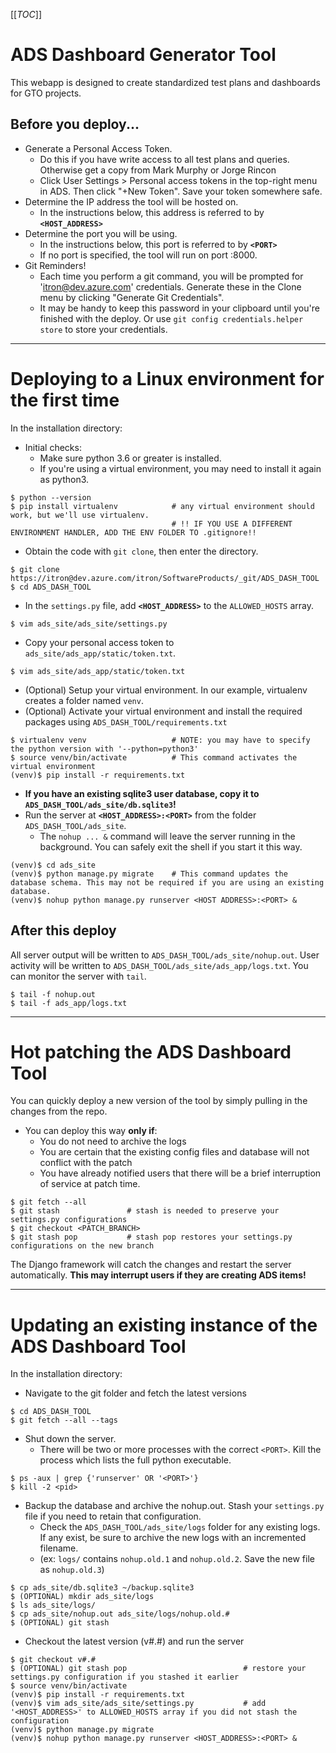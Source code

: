 [[_TOC_]]

# ADS Dashboard Generator Tool
This webapp is designed to create standardized test plans and dashboards for GTO projects.

## Before you deploy...

- Generate a Personal Access Token.
  - Do this if you have write access to all test plans and queries. Otherwise get a copy from Mark Murphy or Jorge Rincon
  - Click User Settings > Personal access tokens in the top-right menu in ADS. Then click "+New Token". Save your token somewhere safe.
- Determine the IP address the tool will be hosted on.
  - In the instructions below, this address is referred to by **`<HOST_ADDRESS>`**
- Determine the port you will be using.
  - In the instructions below, this port is referred to by **`<PORT>`**
  - If no port is specified, the tool will run on port :8000.
- Git Reminders!
  - Each time you perform a git command, you will be prompted for 'itron@dev.azure.com' credentials. Generate these in the Clone menu by clicking "Generate Git Credentials".
  - It may be handy to keep this password in your clipboard until you're finished with the deploy. Or use `git config credentials.helper store` to store your credentials.

---

# Deploying to a Linux environment for the first time

In the installation directory:
- Initial checks:
  - Make sure python 3.6 or greater is installed.
  - If you're using a virtual environment, you may need to install it again as python3.
```
$ python --version
$ pip install virtualenv            # any virtual environment should work, but we'll use virtualenv.
                                    # !! IF YOU USE A DIFFERENT ENVIRONMENT HANDLER, ADD THE ENV FOLDER TO .gitignore!!
```
- Obtain the code with `git clone`, then enter the directory.
```
$ git clone https://itron@dev.azure.com/itron/SoftwareProducts/_git/ADS_DASH_TOOL
$ cd ADS_DASH_TOOL
```
- In the `settings.py` file, add **`<HOST_ADDRESS>`** to the `ALLOWED_HOSTS` array.
```
$ vim ads_site/ads_site/settings.py
```
- Copy your personal access token to `ads_site/ads_app/static/token.txt`.
```
$ vim ads_site/ads_app/static/token.txt
```
- (Optional) Setup your virtual environment. In our example, virtualenv creates a folder named `venv`.
- (Optional) Activate your virtual environment and install the required packages using `ADS_DASH_TOOL/requirements.txt`
```
$ virtualenv venv                   # NOTE: you may have to specify the python version with '--python=python3'
$ source venv/bin/activate          # This command activates the virtual environment
(venv)$ pip install -r requirements.txt
```
- **If you have an existing sqlite3 user database, copy it to `ADS_DASH_TOOL/ads_site/db.sqlite3`!**
- Run the server at **`<HOST_ADDRESS>:<PORT>`** from the folder `ADS_DASH_TOOL/ads_site`.
  - The `nohup ... &` command will leave the server running in the background. You can safely exit the shell if you start it this way.
```
(venv)$ cd ads_site
(venv)$ python manage.py migrate    # This command updates the database schema. This may not be required if you are using an existing database.
(venv)$ nohup python manage.py runserver <HOST ADDRESS>:<PORT> &
```

## After this deploy

All server output will be written to `ADS_DASH_TOOL/ads_site/nohup.out`. User activity will be written to `ADS_DASH_TOOL/ads_site/ads_app/logs.txt`.
You can monitor the server with `tail`.
```
$ tail -f nohup.out
$ tail -f ads_app/logs.txt
``` 

---

# Hot patching the ADS Dashboard Tool

You can quickly deploy a new version of the tool by simply pulling in the changes from the repo.
- You can deploy this way **only if**:
  - You do not need to archive the logs
  - You are certain that the existing config files and database will not conflict with the patch
  - You have already notified users that there will be a brief interruption of service at patch time.
```
$ git fetch --all
$ git stash               # stash is needed to preserve your settings.py configurations
$ git checkout <PATCH_BRANCH>
$ git stash pop           # stash pop restores your settings.py configurations on the new branch
```

The Django framework will catch the changes and restart the server automatically. **This may interrupt users if they are creating ADS items!**

---

# Updating an existing instance of the ADS Dashboard Tool

In the installation directory:
- Navigate to the git folder and fetch the latest versions
```
$ cd ADS_DASH_TOOL
$ git fetch --all --tags
```
- Shut down the server.
  - There will be two or more processes with the correct `<PORT>`. Kill the process which lists the full python executable.
```
$ ps -aux | grep {'runserver' OR '<PORT>'}
$ kill -2 <pid>
```
- Backup the database and archive the nohup.out. Stash your `settings.py` file if you need to retain that configuration.
  - Check the `ADS_DASH_TOOL/ads_site/logs` folder for any existing logs. If any exist, be sure to archive the new logs with an incremented filename.
  - (ex: `logs/` contains `nohup.old.1` and `nohup.old.2`. Save the new file as `nohup.old.3`)
```
$ cp ads_site/db.sqlite3 ~/backup.sqlite3
$ (OPTIONAL) mkdir ads_site/logs
$ ls ads_site/logs/
$ cp ads_site/nohup.out ads_site/logs/nohup.old.#
$ (OPTIONAL) git stash
```
- Checkout the latest version (v#.#) and run the server
```
$ git checkout v#.#
$ (OPTIONAL) git stash pop                          # restore your settings.py configuration if you stashed it earlier
$ source venv/bin/activate
(venv)$ pip install -r requirements.txt
(venv)$ vim ads_site/ads_site/settings.py           # add '<HOST_ADDRESS>' to ALLOWED_HOSTS array if you did not stash the configuration
(venv)$ python manage.py migrate
(venv)$ nohup python manage.py runserver <HOST_ADDRESS>:<PORT> &
```